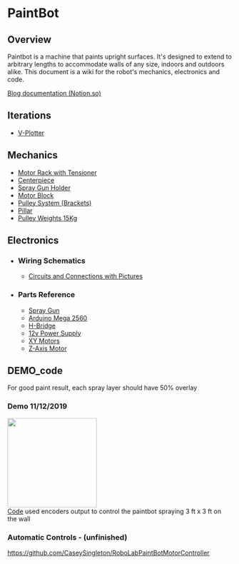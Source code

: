 # PaintBot

## Overview
Paintbot is a machine that paints upright surfaces. It's designed to extend to arbitrary lengths to accommodate walls of any size, indoors and outdoors alike. This document is a wiki for the robot's mechanics, electronics and code.

[Blog documentation (Notion.so)](https://www.notion.so/Paint-Bot-9628c4905eeb4714969bc28a3e177a94)

## Iterations
  * [V-Plotter](https://github.com/UniKlo/PaintBot/tree/master/Iterations/V-Plotter)
  
## Mechanics
  * [Motor Rack with Tensioner](https://github.com/UniKlo/PaintBot/tree/master/Mechanics/MotorRack)
  * [Centerpiece](https://github.com/UniKlo/PaintBot/tree/master/Mechanics/Centerpiece)
  * [Spray Gun Holder](https://github.com/UniKlo/PaintBot/tree/master/Mechanics/SprayGunHolder)
  * [Motor Block](https://github.com/UniKlo/PaintBot/tree/master/Mechanics/MotorBlock)
  * [Pulley System (Brackets)](https://github.com/UniKlo/PaintBot/tree/master/Mechanics/PulleySystem)
  * [Pillar](https://github.com/UniKlo/PaintBot/tree/master/Mechanics/Pillar)
  * [Pulley Weights 15Kg](https://github.com/UniKlo/PaintBot/tree/master/Mechanics/PulleyWeights)

## Electronics
  - ### Wiring Schematics
    * [Circuits and Connections with Pictures](https://github.com/UniKlo/PaintBot/tree/master/Electronics/Wiring)
  
  - ###  Parts Reference
    * [Spray Gun](https://github.com/UniKlo/PaintBot/tree/master/Electronics/Parts/SprayGun)
    * [Arduino Mega 2560](https://github.com/UniKlo/PaintBot/tree/master/Electronics/Parts/Arduino)
    * [H-Bridge](https://github.com/UniKlo/PaintBot/tree/master/Electronics/Parts/H-Bridge)
    * [12v Power Supply](https://github.com/UniKlo/PaintBot/tree/master/Electronics/Parts/PowerSupply)
    * [XY Motors](https://github.com/UniKlo/PaintBot/tree/master/Electronics/Parts/XYMotors)
    * [Z-Axis Motor](https://github.com/UniKlo/PaintBot/tree/master/Electronics/Parts/Z-AxisMotor)

## DEMO_code

For good paint result, each spray layer should have 50% overlay <br/>
### Demo 11/12/2019 <br/>
[<img src="https://imgur.com/UIRjAdK.jpg" width="200">](https://s3.us-west-2.amazonaws.com/secure.notion-static.com/7d0dce7c-0327-4c29-8f80-19949124757a/A6B893AF-5B91-4EBE-B7AC-E00EC5459D5E.mp4?X-Amz-Algorithm=AWS4-HMAC-SHA256&X-Amz-Credential=ASIAT73L2G45CFZBT5XP%2F20191115%2Fus-west-2%2Fs3%2Faws4_request&X-Amz-Date=20191115T082712Z&X-Amz-Expires=86400&X-Amz-Security-Token=IQoJb3JpZ2luX2VjEDAaCXVzLXdlc3QtMiJGMEQCIAUO7B%2B5k17YGmQs1PXu%2BkSPHHJxscoJCVqCYNmg5vyaAiAd9%2B4hUmrIms3INPAjYfIx1CZvNfKom%2BQYh3wdzwF31irRAghZEAAaDDI3NDU2NzE0OTM3MCIM%2B8fQlbSrENvdzQesKq4CU5k1G%2FL%2FBnqNh6bNl2BidvJr4t6VtqUPoQrEuaSDCxDOtIRGV2Tinavso05p84wu78VNNPFE98byosxCIZ%2FFh3y%2BsBW3WCc39rOhWgox5HACxyZF2opOkwe8mxPhTMtiOxFi2PNhofNqMXaVsT0WLj01ag7YY0i2NfPUicUyGyAdWLK3zoty%2BOwg7u2aH9jFu9ITm96Gj1ivigHycevdvP70Iyb%2Fwx3hTVjpvv%2BGsZdUL25BgZBgaKIrD%2FGSshHl6DCFN%2F0qSIcxY4bX0GZLJCS9T4vYf29xovZkyclDXoetBDcA%2Ftaar2dxJEq4qwF35XZJ01c5rwgtDKq9LMQQ8SJqUQENCtEHvi%2BgiVrwu8gFtOVkm9xR4E1oSlmLUaFGCHZP8PhxDSBjBdl%2F5hkwj7O57gU6zwJPRRSXc0t3XNzGKtIhUWtL%2BIigonfDcSIut%2F5KoLnBMi2LCVm2OY5YYpyq2ZnJY0IdBbp72bHmGWh2t2eB1F7dV68txRdhtia5mwYqWXujsCvmLiLI3Fukam5i9HdcSnsZZGXp3OClDx0MLQv1uA3UY3QmqqEUlzLKSEos8E2Br33QInjn2gi5ciJqAdmVI9RiUQjSqtPUttlq%2Fpev4nS5%2FNY5IjLX9jjF0FbIhWU%2F0b%2BX5MW5Vl3rX9C8u72i75%2BF52OTYpDuLWo4%2BjFlOxLw9kpxxtxePI65zF6oBGlWmJL0mM%2BoCnwpbFt%2FBo5BD18lNlxNeBRGbGxTjvPFpykGldnPROfL550Aw9WTl61oa7sFszrFHqm2PxM%2BI8%2B4VRiyKIF4iFYtFaUPVr6vCBK9qsc3K3vfl3tlpWD%2BINBk227ceGELarSZ%2B9m5uMG6ug%3D%3D&X-Amz-Signature=e8210ff572d41ac41e3a4d45dd7b0e9ea9be742d2cf8a51b6ef6d667bda4f8f6&X-Amz-SignedHeaders=host&response-content-disposition=filename%20%3D%22A6B893AF-5B91-4EBE-B7AC-E00EC5459D5E.mp4%22 "Paint Bot")<br/>
[Code](https://github.com/UniKlo/PaintBot/tree/master/DEMO_code) used encoders output to control the paintbot spraying 3 ft x 3 ft on the wall

### Automatic Controls - (unfinished)
https://github.com/CaseySingleton/RoboLabPaintBotMotorController
